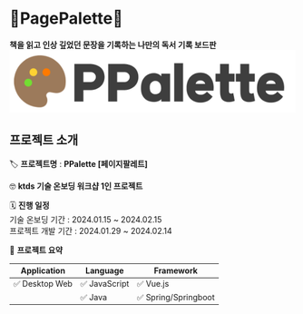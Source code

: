 # **🎨PagePalette**📃

**책을 읽고 인상 깊었던 문장을 기록하는 나만의 독서 기록 보드판**
![Untitled](img/PPalette_logo.png)
</br>

## 프로젝트 소개

🏷️ **프로젝트명** : **PPalette [페이지팔레트]**

🤓 **ktds 기술 온보딩 워크샵 1인 프로젝트**

🗓 **진행 일정**
</br>
기술 온보딩 기간 : 2024.01.15 ~ 2024.02.15</br>
프로젝트 개발 기간 : 2024.01.29 ~ 2024.02.14

🚩 **프로젝트 요약**

| Application    | Language      | Framework            |
| -------------- | ------------- | -------------------- |
| ✅ Desktop Web | ✅ JavaScript | ✅ Vue.js            |
|                | ✅ Java       | ✅ Spring/Springboot |
